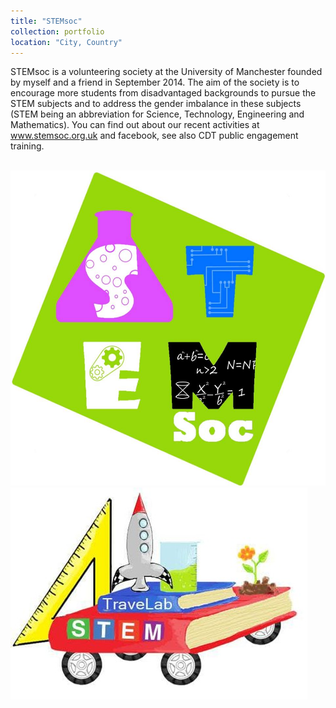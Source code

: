 ```yaml
---
title: "STEMsoc"
collection: portfolio
location: "City, Country"
---
```


STEMsoc is a volunteering society at the University of Manchester founded by myself and a friend in September 2014. The aim of the society is to encourage more students from disadvantaged backgrounds to pursue the STEM subjects and to address the gender imbalance in these subjects (STEM being an abbreviation for Science, Technology, Engineering and Mathematics). You can find out about our recent activities at www.stemsoc.org.uk and facebook, see also CDT public engagement training.

<br/><img src='/images/STEMsocLogo.jpg'> <img src='/images/TraveLab.jpg'>

